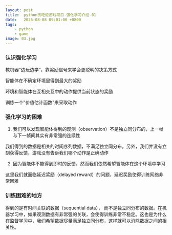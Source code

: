 ```yaml
---
layout: post
title:  python贪吃蛇游戏项目-强化学习介绍-01
date:   2025-08-08 09:01:00 +0800
tags: 
    - python
    - game
image: 03.jpg
---
```


### 认识强化学习 

教机器“边玩边学”，靠奖励信号来学会更聪明的决策方式

<!-- 如何创建价格函数就是一个目标

https://hrl.boyuai.com/chapter/1/%E5%88%9D%E6%8E%A2%E5%BC%BA%E5%8C%96%E5%AD%A6%E4%B9%A0

把其中观念整理好?

https://datawhalechina.github.io/easy-rl/#/chapter1/chapter1

看两本书整理重点. -->

智能体在不确定环境里得到最大的奖励

环境和智能体在互相交互中的动作提供当前状态的奖励

训练一个"价值估计函数"来采取动作

### 强化学习的困难

1. 我们可以发现智能体得到的观测（observation）不是独立同分布的，上一帧与下一帧间其实有非常强的连续性

我们得到的数据是相关的时间序列数据，不满足独立同分布。另外，我们并没有立刻获得反馈，游戏没有告诉我们哪个动作是正确动作

2. 因为智能体不能得到即时的反馈，然而我们依然希望智能体在这个环境中学习

这里我们就面临延迟奖励（delayed reward）的问题，延迟奖励使得训练网络非常困难

### 训练困难的地方

得到的是有时间关联的数据（sequential data）， 而不是独立同分布的数据。在机器学习中，如果观测数据有非常强的关联，会使得训练非常不稳定。这也是为什么在监督学习中，我们希望数据尽量满足独立同分布，这样就可以消除数据之间的相关性。